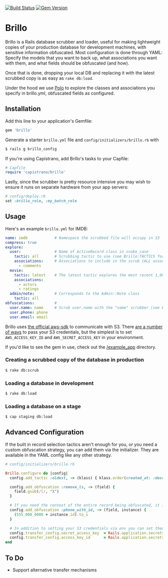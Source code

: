 [![Build Status](https://travis-ci.org/bessey/brillo.svg?branch=master)](https://travis-ci.org/bessey/brillo)
[![Gem Version](https://badge.fury.io/rb/brillo.svg)](https://badge.fury.io/rb/brillo)

# Brillo

Brillo is a Rails database scrubber and loader, useful for making lightweight copies of your production database for development machines, with sensitive information obfuscated. Most configuration is done through YAML: Specify the models that you want to back up, what associations you want with them, and what fields should be obfuscated (and how).

Once that is done, dropping your local DB and replacing it with the latest scrubbed copy is as easy as `rake db:load`.

Under the hood we use [Polo](https://github.com/IFTTT/polo) to explore the classes and associations you specify in brillo.yml, obfuscated fields as configured.

## Installation

Add this line to your application's Gemfile:

```ruby
gem 'brillo'
```

Generate a starter `brillo.yml` file and `config/initializers/brillo.rb` with

```bash
$ rails g brillo_config
```

If you're using Capistrano, add Brillo's tasks to your Capfile:

```ruby
# Capfile
require 'capistrano/brillo'
```

Lastly, since the scrubber is pretty resource intensive you may wish to ensure it runs on separate hardware from your app servers:

```ruby
# config/deploy.rb
set :brillo_role, :my_batch_role
```

## Usage

Here's an example `brillo.yml` for IMDB:

```yaml
name: imdb            # Namespace the scrubbed file will occupy in S3
compress: true
explore:
  user:               # Name of ActiveRecord class in snake_case
    tactic: all       # Scrubbing tactic to use (see Brillo:TACTICS for choices)
    associations:     # Associations to include in the scrub (ALL associated records included)
      - comments
  movie:
    tactic: latest    # The latest tactic explores the most recent 1,000 records
    associations:
      - actors
      - ratings
  admin/note:         # Corresponds to the Admin::Note class
    tactic: all
obfuscations:         #
  user.name: name     # Scrub user.name with the "name" scrubber (see Brillo::SCRUBBERS for choices)
  user.phone: phone
  user.email: email
```

Brillo uses [the official aws-sdk](https://github.com/aws/aws-sdk-ruby) to communicate with S3. There [are a number of ways](https://github.com/aws/aws-sdk-ruby#configuration) to pass your S3 credentials, but the simplest is to set `AWS_ACCESS_KEY_ID` and `AWS_SECRET_ACCESS_KEY` in your environment.

If you'd like to see the gem in use, check out the  [/example_app](https://github.com/bessey/brillo/tree/master/example_app) directory.

### Creating a scrubbed copy of the database in production
```bash
$ rake db:scrub
```

### Loading a database in development

```bash
$ rake db:load
```

### Loading a database on a stage

```bash
$ cap staging db:load
```

## Advanced Configuration

If the built in record selection tactics aren't enough for you, or you need a custom obfuscation strategy, you can add them via the initializer. They are available in the YAML config like any other strategy.

```ruby
# config/initializers/brillo.rb

Brillo.configure do |config|
  config.add_tactic :oldest, -> (klass) { klass.order(created_at: :desc).limit(1000) }

  config.add_obfuscation :remove_ls, -> (field) {
    field.gsub(/l/, "X")
  }

  # If you need the context of the entire record being obfuscated, it is available in the second argument
  config.add_obfuscation :phone_with_id, -> (field, instance) {
    (555_000_0000 + instance.id).to_s
  }

  # In addition to setting your S3 credentials via env you can set them something like this
  config.transfer_config.secret_access_key  = Rails.application.secrets.secret_access_key
  config.transfer_config.access_key_id      = Rails.application.secrets.access_key_id
end

```

## To Do

- Support alternative transfer mechanisms
